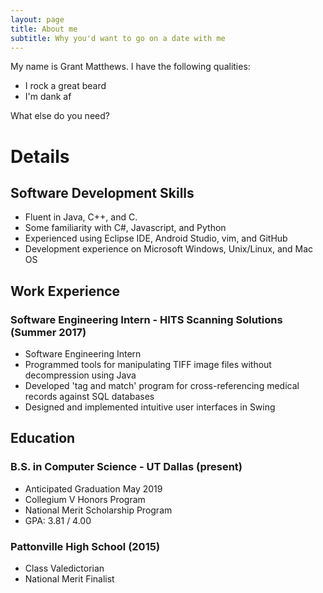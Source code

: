 ```yaml
---
layout: page
title: About me
subtitle: Why you'd want to go on a date with me
---
```


My name is Grant Matthews. I have the following qualities:

- I rock a great beard
- I'm dank af

What else do you need?

# Details

## <i class="fa fa-code" aria-hidden="true"></i> Software Development Skills
- Fluent in Java, C++, and C.
- Some familiarity with C#, Javascript, and Python 
- Experienced using Eclipse IDE, Android Studio, vim, and GitHub
- Development experience on Microsoft Windows, Unix/Linux, and Mac OS

## Work Experience
### Software Engineering Intern - HITS Scanning Solutions (Summer 2017)
- Software Engineering Intern
- Programmed tools for manipulating TIFF image files without decompression using Java 
- Developed 'tag and match' program for cross-referencing medical records against SQL databases  
- Designed and implemented intuitive user interfaces in Swing

## <i class="fa fa-graduation-cap" aria-hidden="true"></i> Education

### B.S. in Computer Science - UT Dallas (present)
- Anticipated Graduation May 2019 
- Collegium V Honors Program
- National Merit Scholarship Program 
- GPA: 3.81 / 4.00

### Pattonville High School (2015)
- Class Valedictorian 
- National Merit Finalist
